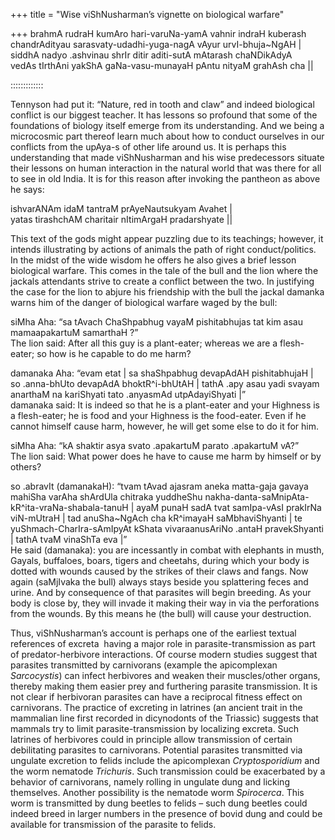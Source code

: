 +++
title = "Wise viShNusharman’s vignette on biological warfare"

+++
brahmA rudraH kumAro hari-varuNa-yamA vahnir indraH kuberash  
chandrAdityau sarasvaty-udadhi-yuga-nagA vAyur urvI-bhuja\~NgAH |  
siddhA nadyo .ashvinau shrIr ditir aditi-sutA mAtarash chaNDikAdyA  
vedAs tIrthAni yakShA gaNa-vasu-munayaH pAntu nityaM grahAsh cha ||

:::::::::::::

Tennyson had put it: “Nature, red in tooth and claw” and indeed
biological conflict is our biggest teacher. It has lessons so profound
that some of the foundations of biology itself emerge from its
understanding. And we being a microcosmic part thereof learn much about
how to conduct ourselves in our conflicts from the upAya-s of other life
around us. It is perhaps this understanding that made viShNusharman and
his wise predecessors situate their lessons on human interaction in the
natural world that was there for all to see in old India. It is for this
reason after invoking the pantheon as above he says:

ishvarANAm idaM tantraM prAyeNautsukyam Avahet |  
yatas tirashchAM charitair nItimArgaH pradarshyate ||

This text of the gods might appear puzzling due to its teachings;
however, it intends illustrating by actions of animals the path of right
conduct/politics. In the midst of the wide wisdom he offers he also
gives a brief lesson biological warfare. This comes in the tale of the
bull and the lion where the jackals attendants strive to create a
conflict between the two. In justifying the case for the lion to abjure
his friendship with the bull the jackal damanka warns him of the danger
of biological warfare waged by the bull:

siMha Aha: “sa tAvach ChaShpabhug vayaM pishitabhujas tat kim asau
mamaapakartuM samarthaH ?”  
The lion said: After all this guy is a plant-eater; whereas we are a
flesh-eater; so how is he capable to do me harm?

damanaka Aha: “evam etat | sa shaShpabhug devapAdAH pishitabhujaH | so
.anna-bhUto devapAdA bhoktR^i-bhUtAH | tathA .apy asau yadi svayam
anarthaM na kariShyati tato .anyasmAd utpAdayiShyati |”  
damanaka said: It is indeed so that he is a plant-eater and your
Highness is a flesh-eater; he is food and your Highness is the
food-eater. Even if he cannot himself cause harm, however, he will get
some else to do it for him.

siMha Aha: “kA shaktir asya svato .apakartuM parato .apakartuM vA?”  
The lion said: What power does he have to cause me harm by himself or by
others?

so .abravIt (damanakaH): “tvam tAvad ajasram aneka matta-gaja gavaya
mahiSha varAha shArdUla chitraka yuddheShu
nakha-danta-saMnipAta-kR^ita-vraNa-shabala-tanuH | ayaM punaH sadA tvat
samIpa-vAsI prakIrNa viN-mUtraH | tad anuSha\~NgAch cha kR^imayaH
saMbhaviShyanti | te yuShmach-CharIra-sAmIpyAt kShata vivaraanusAriNo
.antaH pravekShyanti | tathA tvaM vinaShTa eva |”  
He said (damanaka): you are incessantly in combat with elephants in
musth, Gayals, buffaloes, boars, tigers and cheetahs, during which your
body is dotted with wounds caused by the strikes of their claws and
fangs. Now again (saMjIvaka the bull) always stays beside you
splattering feces and urine. And by consequence of that parasites will
begin breeding. As your body is close by, they will invade it making
their way in via the perforations from the wounds. By this means he (the
bull) will cause your destruction.

Thus, viShNusharman’s account is perhaps one of the earliest textual
references of excreta  having a major role in parasite-transmission as
part of predator-herbivore interactions. Of course modern studies
suggest that parasites transmitted by carnivorans (example the
apicomplexan *Sarcocystis*) can infect herbivores and weaken their
muscles/other organs, thereby making them easier prey and furthering
parasite transmission. It is not clear if herbivoran parasites can have
a reciprocal fitness effect on carnivorans. The practice of excreting in
latrines (an ancient trait in the mammalian line first recorded in
dicynodonts of the Triassic) suggests that mammals try to limit
parasite-transmission by localizing excreta. Such latrines of herbivores
could in principle allow transmission of certain debilitating parasites
to carnivorans. Potential parasites transmitted via ungulate excretion
to felids include the apicomplexan *Cryptosporidium* and the worm
nematode *Trichuris*. Such transmission could be exacerbated by a
behavior of carnivorans, namely rolling in ungulate dung and licking
themselves. Another possibility is the nematode worm *Spirocerca*. This
worm is transmitted by dung beetles to felids – such dung beetles could
indeed breed in larger numbers in the presence of bovid dung and could
be available for transmission of the parasite to felids.
